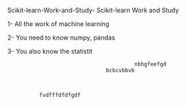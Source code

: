   Scikit-learn-Work-and-Study-
Scikit-learn Work and Study 

1- All the work of machine learning

2- You need to know numpy, pandas
        
3- You also know the statistit                                             
           
            
                       
            
                      
                       
                                         
                                    
                                            nbhgfeefgd
                                   bcbcvbbvb
               
            
                    
              fvdfffdfdfgdf
    
            
